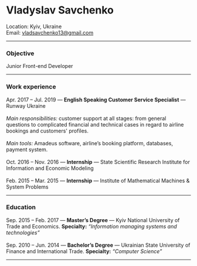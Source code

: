 # Vladyslav Savchenko

Location: Kyiv, Ukraine\
Email: vladsavchenko13@gmail.com

---
### Objective 
Junior Front-end Developer

---
### Work experience
Apr. 2017 – Jul. 2019 — **English Speaking Customer Service Specialist** — Runway Ukraine\
\
_Main responsibilities:_ customer support at all stages: from general questions to complicated financial and technical cases in regard to airline bookings and customers' profiles.\
\
_Main tools:_ Amadeus software, airline’s booking platform, databases, payment system.\
\
Oct. 2016 – Nov. 2016 — **Internship** — State Scientific Research Institute for Information and Economic Modeling\
\
Feb. 2015 – Mar. 2015 — **Internship** — Institute of Mathematical Machines & System Problems

---
### Education
Sep. 2015 – Feb. 2017 — **Master’s Degree** — Kyiv National University of Trade and Economics. **Specialty:** _“Information managing systems and technologies”_\
\
Sep. 2010 – Jun. 2014 — **Bachelor’s Degree** — Ukrainian State University of Finance and International Trade. **Specialty:** _“Computer Science”_

---